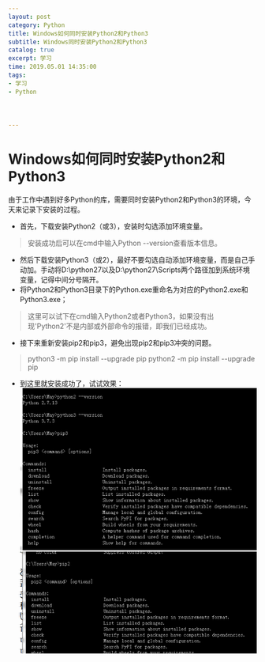 ```yaml
---
layout: post
category: Python
title: Windows如何同时安装Python2和Python3
subtitle: Windows同时安装Python2和Python3
catalog: true
excerpt: 学习
time: 2019.05.01 14:35:00
tags:
- 学习
- Python


   
---
```


# Windows如何同时安装Python2和Python3

 由于工作中遇到好多Python的库，需要同时安装Python2和Python3的环境，今天来记录下安装的过程。

- 首先，下载安装Python2（或3），安装时勾选添加环境变量。
> 安装成功后可以在cmd中输入Python --version查看版本信息。
- 然后下载安装Python3（或2），最好不要勾选自动添加环境变量，而是自己手动加。手动将D:\python27以及D:\python27\Scripts两个路径加到系统环境变量，记得中间分号隔开。
- 将Python2和Python3目录下的Python.exe重命名为对应的Python2.exe和Python3.exe；
> 这里可以试下在cmd输入Python2或者Python3，如果没有出现'Python2'不是内部或外部命令的报错，即我们已经成功。
- 接下来重新安装pip2和pip3，避免出现pip2和pip3冲突的问题。
> python3 -m pip install --upgrade pip
> python2 -m pip install --upgrade pip
- 到这里就安装成功了，试试效果：
![img](/img/in-post/post-Python2.png)
![img](/img/in-post/post-Python3.png)
